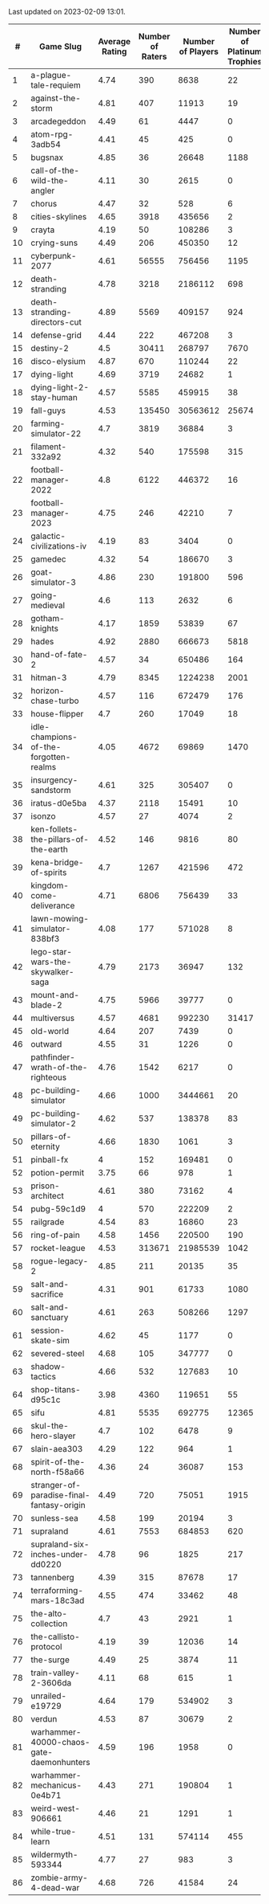 Last updated on 2023-02-09 13:01.


|#|Game Slug|Average Rating|Number of Raters|Number of Players|Number of Platinum Trophies|Max Rarity (%)|
|---|---|---|---|---|---|---|
|1|a-plague-tale-requiem|4.74|390|8638|22|92|
|2|against-the-storm|4.81|407|11913|19|39|
|3|arcadegeddon|4.49|61|4447|0|91|
|4|atom-rpg-3adb54|4.41|45|425|0|99|
|5|bugsnax|4.85|36|26648|1188|97|
|6|call-of-the-wild-the-angler|4.11|30|2615|0|65|
|7|chorus|4.47|32|528|6|87|
|8|cities-skylines|4.65|3918|435656|2|71|
|9|crayta|4.19|50|108286|3|23|
|10|crying-suns|4.49|206|450350|12|66|
|11|cyberpunk-2077|4.61|56555|756456|1195|66|
|12|death-stranding|4.78|3218|2186112|698|91|
|13|death-stranding-directors-cut|4.89|5569|409157|924|91|
|14|defense-grid|4.44|222|467208|3|80|
|15|destiny-2|4.5|30411|268797|7670|94|
|16|disco-elysium|4.87|670|110244|22|28|
|17|dying-light|4.69|3719|24682|1|95|
|18|dying-light-2-stay-human|4.57|5585|459915|38|7|
|19|fall-guys|4.53|135450|30563612|25674|2|
|20|farming-simulator-22|4.7|3819|36884|3|77|
|21|filament-332a92|4.32|540|175598|315|93|
|22|football-manager-2022|4.8|6122|446372|16|49|
|23|football-manager-2023|4.75|246|42210|7|79|
|24|galactic-civilizations-iv|4.19|83|3404|0|79|
|25|gamedec|4.32|54|186670|3|27|
|26|goat-simulator-3|4.86|230|191800|596|92|
|27|going-medieval|4.6|113|2632|6|68|
|28|gotham-knights|4.17|1859|53839|67|27|
|29|hades|4.92|2880|666673|5818|89|
|30|hand-of-fate-2|4.57|34|650486|164|72|
|31|hitman-3|4.79|8345|1224238|2001|47|
|32|horizon-chase-turbo|4.57|116|672479|176|88|
|33|house-flipper|4.7|260|17049|18|94|
|34|idle-champions-of-the-forgotten-realms|4.05|4672|69869|1470|4|
|35|insurgency-sandstorm|4.61|325|305407|0|5|
|36|iratus-d0e5ba|4.37|2118|15491|10|85|
|37|isonzo|4.57|27|4074|2|57|
|38|ken-follets-the-pillars-of-the-earth|4.52|146|9816|80|44|
|39|kena-bridge-of-spirits|4.7|1267|421596|472|94|
|40|kingdom-come-deliverance|4.71|6806|756439|33|31|
|41|lawn-mowing-simulator-838bf3|4.08|177|571028|8|84|
|42|lego-star-wars-the-skywalker-saga|4.79|2173|36947|132|97|
|43|mount-and-blade-2|4.75|5966|39777|0|28|
|44|multiversus|4.57|4681|992230|31417|75|
|45|old-world|4.64|207|7439|0|82|
|46|outward|4.55|31|1226|0|72|
|47|pathfinder-wrath-of-the-righteous|4.76|1542|6217|0|51|
|48|pc-building-simulator|4.66|1000|3444661|20|48|
|49|pc-building-simulator-2|4.62|537|138378|83|75|
|50|pillars-of-eternity|4.66|1830|1061|3|81|
|51|pinball-fx|4|152|169481|0|85|
|52|potion-permit|3.75|66|978|1|98|
|53|prison-architect|4.61|380|73162|4|28|
|54|pubg-59c1d9|4|570|222209|2|74|
|55|railgrade|4.54|83|16860|23|98|
|56|ring-of-pain|4.58|1456|220500|190|96|
|57|rocket-league|4.53|313671|21985539|1042|78|
|58|rogue-legacy-2|4.85|211|20135|35|4|
|59|salt-and-sacrifice|4.31|901|61733|1080|91|
|60|salt-and-sanctuary|4.61|263|508266|1297|83|
|61|session-skate-sim|4.62|45|1177|0|28|
|62|severed-steel|4.68|105|347777|0|0.1|
|63|shadow-tactics|4.66|532|127683|10|6|
|64|shop-titans-d95c1c|3.98|4360|119651|55|97|
|65|sifu|4.81|5535|692775|12365|97|
|66|skul-the-hero-slayer|4.7|102|6478|9|92|
|67|slain-aea303|4.29|122|964|1|22|
|68|spirit-of-the-north-f58a66|4.36|24|36087|153|66|
|69|stranger-of-paradise-final-fantasy-origin|4.49|720|75051|1915|98|
|70|sunless-sea|4.58|199|20194|3|36|
|71|supraland|4.61|7553|684853|620|99|
|72|supraland-six-inches-under-dd0220|4.78|96|1825|217|99|
|73|tannenberg|4.39|315|87678|17|88|
|74|terraforming-mars-18c3ad|4.55|474|33462|48|43|
|75|the-alto-collection|4.7|43|2921|1|31|
|76|the-callisto-protocol|4.19|39|12036|14|1|
|77|the-surge|4.49|25|3874|11|94|
|78|train-valley-2-3606da|4.11|68|615|1|89|
|79|unrailed-e19729|4.64|179|534902|3|10|
|80|verdun|4.53|87|30679|2|76|
|81|warhammer-40000-chaos-gate-daemonhunters|4.59|196|1958|0|10|
|82|warhammer-mechanicus-0e4b71|4.43|271|190804|1|25|
|83|weird-west-906661|4.46|21|1291|1|86|
|84|while-true-learn|4.51|131|574114|455|93|
|85|wildermyth-593344|4.77|27|983|3|20|
|86|zombie-army-4-dead-war|4.68|726|41584|24|67|
